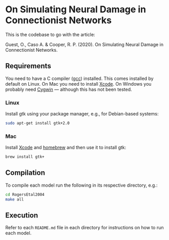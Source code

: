 # On Simulating Neural Damage in Connectionist Networks

This is the codebase to go with the article:

Guest, O., Caso A. & Cooper, R. P. (2020). On Simulating Neural Damage in
Connectionist Networks.

## Requirements
You need to have a C compiler
([gcc](https://en.wikipedia.org/wiki/GNU_Compiler_Collection)) installed. This
comes installed by default on Linux. On Mac you need to install
[Xcode](https://apps.apple.com/in/app/xcode/id497799835). On Windows you
probably need [Cygwin](https://www.cygwin.com/) — although this has not been
tested.

### Linux
Install gtk using your package manager, e.g., for Debian-based systems:
```bash
sudo apt-get install gtk+2.0
```

### Mac
Install [Xcode](https://apps.apple.com/in/app/xcode/id497799835) and
[homebrew](https://brew.sh/) and then use it to install gtk:
```bash
brew install gtk+
```

## Compilation
To compile each model run the following in its respective directory, e.g.:
```bash
cd RogersEtal2004
make all
```

## Execution
Refer to each ```README.md``` file in each directory for instructions on how to
run each model.
